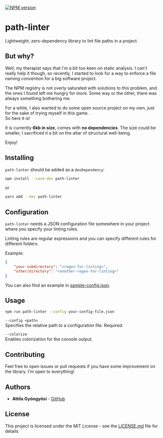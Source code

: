 [![NPM version](https://badge.fury.io/js/path-linter.svg)](http://badge.fury.io/js/path-linter)

# path-linter
Lightweight, zero-dependency library to lint file paths in a project.

## But why?
Well, my therapist says that I'm a bit too keen on static analysis.
I can't really help it though, so recently, I started to look for a way to
enforce a file naming convention for a big software project.

The NPM registry is not overly saturated with solutions to this problem, and
the ones I found left me hungry for more. Some way or the other, there was always
something bothering me.

For a while, I also wanted to do some open source project on my own, just for the sake
of trying myself in this game.  
So here it is!

It is currently **6kb in size**, comes with **no dependencies**. The size could be smaller, I sacrificed it a bit on the altar 
of structural well-being.

Enjoy!

## Installing
`path-linter` should be added as a `devDependency`:
```bash
npm install --save-dev path-linter
```
or
```bash
yarn add --dev path-linter
```

## Configuration
`path-linter` needs a JSON configuration file somewhere in your project where you specify
your linting rules.

Linting rules are regular expressions and you can specify different rules for different folders.

Example:
```json
{
    "your-subdirectory": "<regex-for-linting>",
    "other/directory": "<another-regex-for-linting>"
}
```

You can also find an example in [sample-config.json](sample-config.json).

## Usage
```bash
npm run path-linter --config your-config-file.json
```
`--config <path>`  
Specifies the relative path to a configuration file. Required.

`--colorize`  
Enables colorization for the console output.

## Contributing
Feel free to open issues or pull requests if you have some improvement on the library. I'm open to everything!

## Authors
* **Attila Gyöngyösi** - [GitHub](https://github.com/attilagyongyosi)

## License
This project is licensed under the MIT License - see the [LICENSE.md](LICENSE.md) file for details
